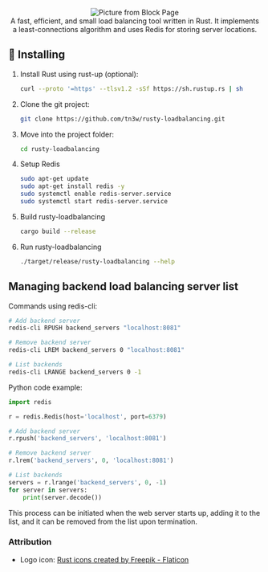<p align="center"><picture>
  <source media="(prefers-color-scheme: dark)" srcset="https://github.com/tn3w/rusty-loadbalancing/releases/download/logo/rusty-logo-dark.png">
  <source media="(prefers-color-scheme: light)" srcset="https://github.com/tn3w/rusty-loadbalancing/releases/download/logo/rusty-logo-light.png">
  <img alt="Picture from Block Page" src="https://github.com/tn3w/rusty-loadbalancing/releases/download/logo/rusty-logo-light.png">
</picture>
<br>
A fast, efficient, and small load balancing tool written in Rust. It implements a least-connections algorithm and uses Redis for storing server locations.
</p>


## 🚀 Installing
1. Install Rust using rust-up (optional): 
    ```bash
    curl --proto '=https' --tlsv1.2 -sSf https://sh.rustup.rs | sh
    ```

2. Clone the git project:
    ```bash
    git clone https://github.com/tn3w/rusty-loadbalancing.git
    ```

3. Move into the project folder:
    ```bash
    cd rusty-loadbalancing
    ```

4. Setup Redis
    ```bash
    sudo apt-get update
    sudo apt-get install redis -y
    sudo systemctl enable redis-server.service
    sudo systemctl start redis-server.service
    ```

5. Build rusty-loadbalancing
    ```bash
    cargo build --release
    ```

6. Run rusty-loadbalancing
    ```bash
    ./target/release/rusty-loadbalancing --help
    ```

## Managing backend load balancing server list
Commands using redis-cli:
```bash
# Add backend server
redis-cli RPUSH backend_servers "localhost:8081"

# Remove backend server 
redis-cli LREM backend_servers 0 "localhost:8081"

# List backends
redis-cli LRANGE backend_servers 0 -1
```

Python code example:
```python
import redis

r = redis.Redis(host='localhost', port=6379)

# Add backend server
r.rpush('backend_servers', 'localhost:8081')

# Remove backend server
r.lrem('backend_servers', 0, 'localhost:8081')

# List backends
servers = r.lrange('backend_servers', 0, -1)
for server in servers:
    print(server.decode())
```

This process can be initiated when the web server starts up, adding it to the list, and it can be removed from the list upon termination.


### Attribution
- Logo icon: [Rust icons created by Freepik - Flaticon](https://www.flaticon.com/free-icons/rust)
